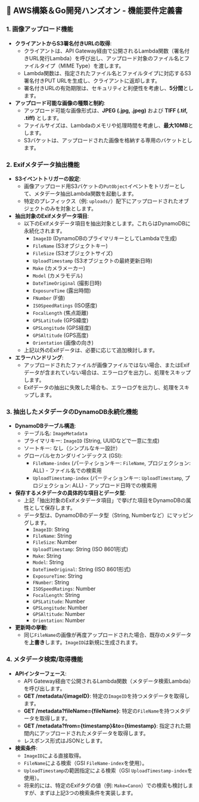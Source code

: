 ## 🚀 AWS構築＆Go開発ハンズオン - 機能要件定義書

### 1. 画像アップロード機能

*   **クライアントからS3署名付きURLの取得**:
    *   クライアントは、API Gateway経由で公開されるLambda関数（署名付きURL発行Lambda）を呼び出し、アップロード対象のファイル名とファイルタイプ（MIME Type）を渡します。
    *   Lambda関数は、指定されたファイル名とファイルタイプに対応するS3署名付きPUT URLを生成し、クライアントに返却します。
    *   署名付きURLの有効期限は、セキュリティと利便性を考慮し、**5分間**とします。
*   **アップロード可能な画像の種類と制約**:
    *   アップロード可能な画像形式は、**JPEG (.jpg, .jpeg)** および **TIFF (.tif, .tiff)** とします。
    *   ファイルサイズは、Lambdaのメモリや処理時間を考慮し、**最大10MB**とします。
    *   S3バケットは、アップロードされた画像を格納する専用のバケットとします。

### 2. Exifメタデータ抽出機能

*   **S3イベントトリガーの設定**:
    *   画像アップロード用S3バケットの`PutObject`イベントをトリガーとして、メタデータ抽出Lambda関数を起動します。
    *   特定のプレフィックス（例: `uploads/`）配下にアップロードされたオブジェクトのみを対象とします。
*   **抽出対象のExifメタデータ項目**:
    *   以下のExifメタデータ項目を抽出対象とします。これらはDynamoDBに永続化されます。
        *   `ImageID` (DynamoDBのプライマリキーとしてLambdaで生成)
        *   `FileName` (S3オブジェクトキー)
        *   `FileSize` (S3オブジェクトサイズ)
        *   `UploadTimestamp` (S3オブジェクトの最終更新日時)
        *   `Make` (カメラメーカー)
        *   `Model` (カメラモデル)
        *   `DateTimeOriginal` (撮影日時)
        *   `ExposureTime` (露出時間)
        *   `FNumber` (F値)
        *   `ISOSpeedRatings` (ISO感度)
        *   `FocalLength` (焦点距離)
        *   `GPSLatitude` (GPS緯度)
        *   `GPSLongitude` (GPS経度)
        *   `GPSAltitude` (GPS高度)
        *   `Orientation` (画像の向き)
    *   上記以外のExifデータは、必要に応じて追加検討します。
*   **エラーハンドリング**:
    *   アップロードされたファイルが画像ファイルではない場合、またはExifデータが含まれていない場合は、エラーログを出力し、処理をスキップします。
    *   Exifデータの抽出に失敗した場合も、エラーログを出力し、処理をスキップします。

### 3. 抽出したメタデータのDynamoDB永続化機能

*   **DynamoDBテーブル構造**:
    *   テーブル名: `ImageMetadata`
    *   プライマリキー: `ImageID` (String, UUIDなどで一意に生成)
    *   ソートキー: なし（シンプルなキー設計）
    *   グローバルセカンダリインデックス (GSI):
        *   `FileName-index` (パーティションキー: `FileName`, プロジェクション: ALL) - ファイル名での検索用
        *   `UploadTimestamp-index` (パーティションキー: `UploadTimestamp`, プロジェクション: ALL) - アップロード日時での検索用
*   **保存するメタデータの具体的な項目とデータ型**:
    *   上記「抽出対象のExifメタデータ項目」で挙げた項目をDynamoDBの属性として保存します。
    *   データ型は、DynamoDBのデータ型（String, Numberなど）にマッピングします。
        *   `ImageID`: String
        *   `FileName`: String
        *   `FileSize`: Number
        *   `UploadTimestamp`: String (ISO 8601形式)
        *   `Make`: String
        *   `Model`: String
        *   `DateTimeOriginal`: String (ISO 8601形式)
        *   `ExposureTime`: String
        *   `FNumber`: String
        *   `ISOSpeedRatings`: Number
        *   `FocalLength`: String
        *   `GPSLatitude`: Number
        *   `GPSLongitude`: Number
        *   `GPSAltitude`: Number
        *   `Orientation`: Number
*   **更新時の挙動**:
    *   同じ`FileName`の画像が再度アップロードされた場合、既存のメタデータを**上書き**します。`ImageID`は新規に生成されます。

### 4. メタデータ検索/取得機能

*   **APIインターフェース**:
    *   API Gateway経由で公開されるLambda関数（メタデータ検索Lambda）を呼び出します。
    *   **GET /metadata/{imageID}**: 特定の`ImageID`を持つメタデータを取得します。
    *   **GET /metadata?fileName={fileName}**: 特定の`FileName`を持つメタデータを取得します。
    *   **GET /metadata?from={timestamp}&to={timestamp}**: 指定された期間内にアップロードされたメタデータを取得します。
    *   レスポンス形式はJSONとします。
*   **検索条件**:
    *   `ImageID`による直接取得。
    *   `FileName`による検索（GSI `FileName-index`を使用）。
    *   `UploadTimestamp`の範囲指定による検索（GSI `UploadTimestamp-index`を使用）。
    *   将来的には、特定のExifタグの値（例: `Make=Canon`）での検索も検討しますが、まずは上記3つの検索条件を実装します。